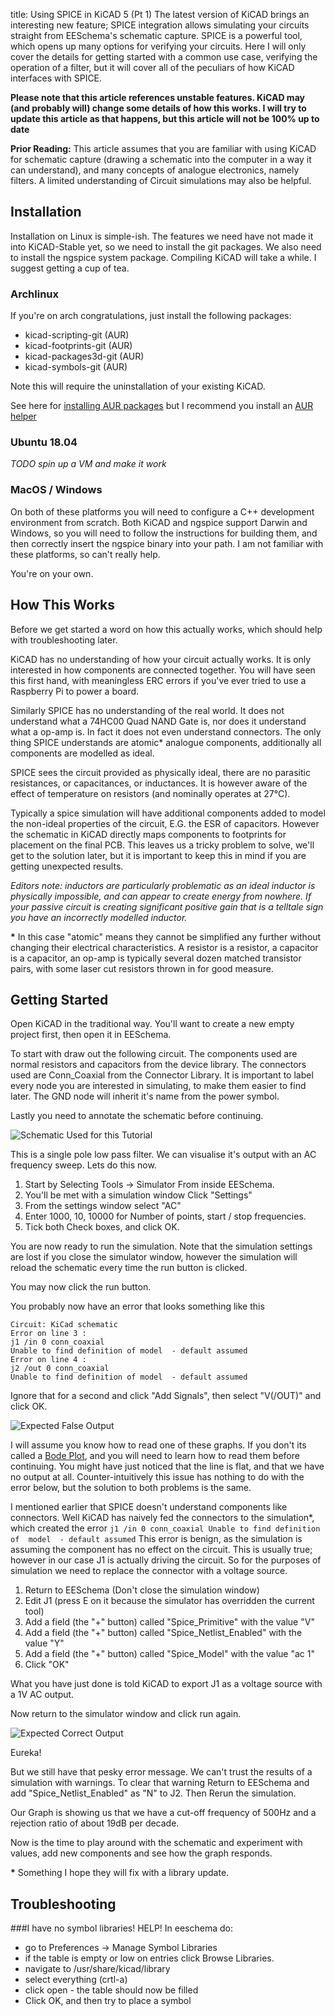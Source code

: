 title: Using SPICE in KiCAD 5 (Pt 1)
The latest version of KiCAD brings an interesting new feature; SPICE integration allows simulating your 
circuits straight from EESchema's schematic capture. SPICE is a powerful tool, which opens up many options 
for verifying your circuits. Here I will only cover the details for getting started with a common use case, 
verifying the operation of a filter, but it will cover all of the peculiars of how KiCAD interfaces with 
SPICE.

**Please note that this article references unstable features. KiCAD may (and probably will) change some 
details of how this works. I will try to update this article as that happens, but this article will not be 
100% up to date**

**Prior Reading:** This article assumes that you are familiar with using KiCAD for schematic capture (drawing 
a schematic into the computer in a way it can understand), and many concepts of analogue electronics, namely 
filters. A limited understanding of Circuit simulations may also be helpful.


Installation
------------
Installation on Linux is simple-ish. The features we need have not made it into KiCAD-Stable yet, so we need 
to install the git packages. We also need to install the ngspice system package. Compiling KiCAD will take a 
while. I suggest getting a cup of tea.
### Archlinux
If you're on arch congratulations, just install the following packages:

  * kicad-scripting-git (AUR)
  * kicad-footprints-git (AUR)
  * kicad-packages3d-git (AUR)
  * kicad-symbols-git (AUR)

Note this will require the uninstallation of your existing KiCAD. 

See here for [installing AUR packages](https://wiki.archlinux.org/index.php/Arch_User_Repository#Installing_packages) but I recommend you install an [AUR helper](https://wiki.archlinux.org/index.php/AUR_helpers)

### Ubuntu 18.04 
*TODO spin up a VM and make it work*

### MacOS / Windows
On both of these platforms you will need to configure a C++ development environment from scratch. Both KiCAD 
and ngspice support Darwin and Windows, so you will need to follow the instructions for building them, and 
then correctly insert the ngspice binary into your path. I am not familiar with these platforms, so can't 
really help. 

You're on your own. 

How This Works
--------------
Before we get started a word on how this actually works, which should help with troubleshooting later. 

KiCAD has no understanding of how your circuit actually works. It is only interested in how components are 
connected together. You will have seen this first hand, with meaningless ERC errors if you've ever tried to 
use a Raspberry Pi to power a board.

Similarly SPICE has no understanding of the real world. It does not understand what a 74HC00 Quad NAND Gate 
is, nor does it understand what a op-amp is. In fact it does not even understand connectors. The only thing 
SPICE understands are atomic* analogue components, additionally all components are modelled as ideal. 

SPICE sees the circuit provided as physically ideal, there are no parasitic resistances, or capacitances, or 
inductances. It is however aware of the effect of temperature on resistors (and nominally operates at 27°C). 

Typically a spice simulation will have additional components added to model the non-ideal properties of the 
circuit, E.G. the ESR of capacitors. However the schematic in KiCAD directly maps components to footprints 
for placement on the final PCB. This leaves us a tricky problem to solve, we'll get to the solution later, 
but it is important to keep this in mind if you are getting unexpected results. 

_Editors note: inductors are particularly problematic as an ideal inductor is physically impossible, and can 
appear to create energy from nowhere. If your passive circuit is creating significant positive gain that is a 
telltale sign you have an incorrectly modelled inductor._

__*__ In this case "atomic" means they cannot be simplified any further without changing their electrical 
characteristics. A resistor is a resistor, a capacitor is a capacitor, an op-amp is typically several dozen 
matched transistor pairs, with some laser cut resistors thrown in for good measure.

Getting Started
---------------
Open KiCAD in the traditional way. You'll want to create a new empty project first, then open it in EESchema.

To start with draw out the following circuit. The components used are normal resistors and capacitors from 
the device library. The connectors used are Conn_Coaxial from the Connector Library. It is important to label 
every node you are interested in simulating, to make them easier to find later. The GND node will inherit 
it's name from the power symbol.

Lastly you need to annotate the schematic before continuing. 

![Schematic Used for this Tutorial]({filename}/Blog/2018-07-09_Might_as_well_404)

This is a single pole low pass filter. We can visualise it's output with an AC frequency sweep. Lets do this 
now.

  1. Start by Selecting Tools -> Simulator From inside EESchema. 
  2. You'll  be met with a simulation window Click "Settings"
  3. From the settings window select "AC"
  4. Enter 1000, 10, 10000 for Number of points, start / stop frequencies. 
  5. Tick both Check boxes, and click OK.

You are now ready to run the simulation. Note that the simulation settings are lost if you close the 
simulator window, however the simulation will reload the schematic every time the run button is clicked.

You may now click the run button. 

You probably now have an error that looks something like this 
```
Circuit: KiCad schematic
Error on line 3 :
j1 /in 0 conn_coaxial
Unable to find definition of model  - default assumed
Error on line 4 :
j2 /out 0 conn_coaxial
Unable to find definition of model  - default assumed
```

Ignore that for a second and click "Add Signals", then select "V(/OUT)" and click OK. 

![Expected False Output]({filename}/Blog/2018-07-09_Might_as_well_404)

I will assume you know how to read one of these graphs. If you don't its called a 
[Bode Plot](https://en.wikipedia.org/wiki/Bode_plot), and you will need to learn how to read them 
before continuing. You might have just noticed that the line is flat, and that we have no output at all. 
Counter-intuitively this issue has nothing to do with the error below, but the solution to both problems is 
the same. 

I mentioned earlier that SPICE doesn't understand components like connectors. Well KiCAD has naively fed the 
connectors to the simulation*, which created the error `j1 /in 0 conn_coaxial Unable to find definition of 
model  - default assumed` This error is benign, as the simulation is assuming 
the component has no effect on the circuit. This is usually true; however in our case J1 is actually driving 
the circuit. So for the purposes of simulation we need to replace the connector with a voltage source. 

  1. Return to EESchema (Don't close the simulation window)
  2. Edit J1 (press E on it because the simulator has overridden the current tool)
  3. Add a field (the "+" button) called "Spice_Primitive" with the value "V"
  4. Add a field (the "+" button) called "Spice_Netlist_Enabled" with the value "Y"
  5. Add a field (the "+" button) called "Spice_Model" with the value "ac 1"
  6. Click "OK" 

What you have just done is told KiCAD to export J1 as a voltage source with a 1V AC output.

Now return to the simulator window and click run again.

![Expected Correct Output]({filename}/Blog/2018-07-09_Might_as_well_404)

Eureka!

But we still have that pesky error message. We can't trust the results of a simulation with warnings. To 
clear that warning Return to EESchema and add "Spice_Netlist_Enabled" as "N" to J2. Then Rerun the 
simulation. 

Our Graph is showing us that we have a cut-off frequency of 500Hz and a rejection ratio of about 19dB per 
decade. 

Now is the time to play around with the schematic and experiment with values, add new components and see how 
the graph responds.

__*__ Something I hope they will fix with a library update.

Troubleshooting
---------------
###I have no symbol libraries! HELP!
In eeschema do:

  - go to Preferences -> Manage Symbol Libraries
  - if the table is empty or low on entries click Browse Libraries.
  - navigate to /usr/share/kicad/library
  - select everything (crtl-a) 
  - click open - the table should now be filled
  - Click OK, and then try to place a symbol
